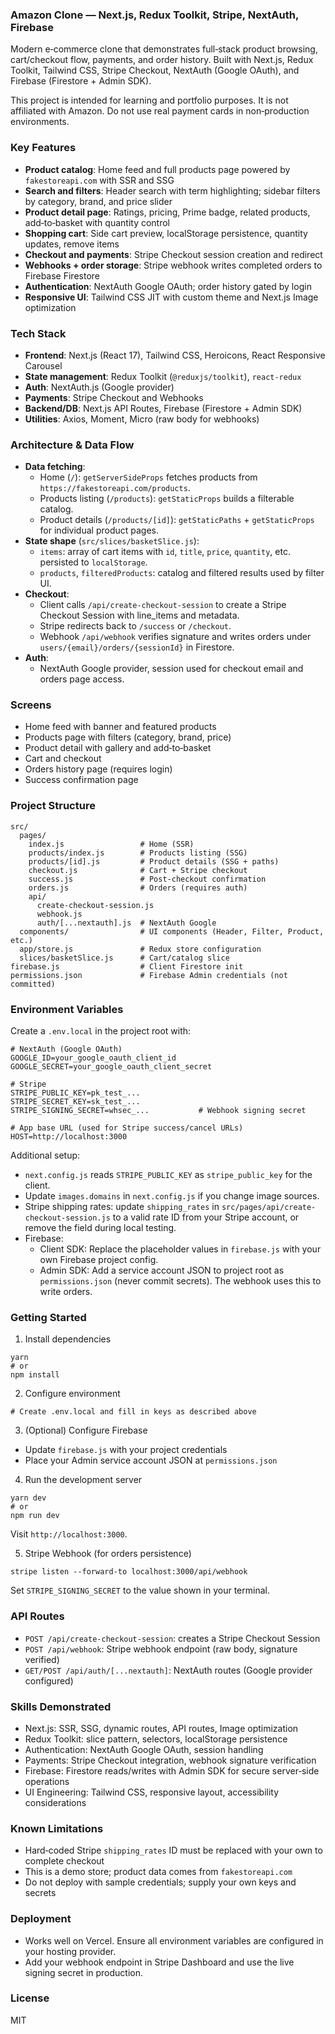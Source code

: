 ### Amazon Clone — Next.js, Redux Toolkit, Stripe, NextAuth, Firebase

Modern e‑commerce clone that demonstrates full‑stack product browsing, cart/checkout flow, payments, and order history. Built with Next.js, Redux Toolkit, Tailwind CSS, Stripe Checkout, NextAuth (Google OAuth), and Firebase (Firestore + Admin SDK).

This project is intended for learning and portfolio purposes. It is not affiliated with Amazon. Do not use real payment cards in non‑production environments.

### Key Features

- **Product catalog**: Home feed and full products page powered by `fakestoreapi.com` with SSR and SSG
- **Search and filters**: Header search with term highlighting; sidebar filters by category, brand, and price slider
- **Product detail page**: Ratings, pricing, Prime badge, related products, add‑to‑basket with quantity control
- **Shopping cart**: Side cart preview, localStorage persistence, quantity updates, remove items
- **Checkout and payments**: Stripe Checkout session creation and redirect
- **Webhooks + order storage**: Stripe webhook writes completed orders to Firebase Firestore
- **Authentication**: NextAuth Google OAuth; order history gated by login
- **Responsive UI**: Tailwind CSS JIT with custom theme and Next.js Image optimization

### Tech Stack

- **Frontend**: Next.js (React 17), Tailwind CSS, Heroicons, React Responsive Carousel
- **State management**: Redux Toolkit (`@reduxjs/toolkit`), `react-redux`
- **Auth**: NextAuth.js (Google provider)
- **Payments**: Stripe Checkout and Webhooks
- **Backend/DB**: Next.js API Routes, Firebase (Firestore + Admin SDK)
- **Utilities**: Axios, Moment, Micro (raw body for webhooks)

### Architecture & Data Flow

- **Data fetching**:
  - Home (`/`): `getServerSideProps` fetches products from `https://fakestoreapi.com/products`.
  - Products listing (`/products`): `getStaticProps` builds a filterable catalog.
  - Product details (`/products/[id]`): `getStaticPaths` + `getStaticProps` for individual product pages.
- **State shape** (`src/slices/basketSlice.js`):
  - `items`: array of cart items with `id`, `title`, `price`, `quantity`, etc. persisted to `localStorage`.
  - `products`, `filteredProducts`: catalog and filtered results used by filter UI.
- **Checkout**:
  - Client calls `/api/create-checkout-session` to create a Stripe Checkout Session with line_items and metadata.
  - Stripe redirects back to `/success` or `/checkout`.
  - Webhook `/api/webhook` verifies signature and writes orders under `users/{email}/orders/{sessionId}` in Firestore.
- **Auth**:
  - NextAuth Google provider, session used for checkout email and orders page access.

### Screens

- Home feed with banner and featured products
- Products page with filters (category, brand, price)
- Product detail with gallery and add‑to‑basket
- Cart and checkout
- Orders history page (requires login)
- Success confirmation page

### Project Structure

```
src/
  pages/
    index.js                 # Home (SSR)
    products/index.js        # Products listing (SSG)
    products/[id].js         # Product details (SSG + paths)
    checkout.js              # Cart + Stripe checkout
    success.js               # Post‑checkout confirmation
    orders.js                # Orders (requires auth)
    api/
      create-checkout-session.js
      webhook.js
      auth/[...nextauth].js  # NextAuth Google
  components/                # UI components (Header, Filter, Product, etc.)
  app/store.js               # Redux store configuration
  slices/basketSlice.js      # Cart/catalog slice
firebase.js                  # Client Firestore init
permissions.json             # Firebase Admin credentials (not committed)
```

### Environment Variables

Create a `.env.local` in the project root with:

```
# NextAuth (Google OAuth)
GOOGLE_ID=your_google_oauth_client_id
GOOGLE_SECRET=your_google_oauth_client_secret

# Stripe
STRIPE_PUBLIC_KEY=pk_test_...
STRIPE_SECRET_KEY=sk_test_...
STRIPE_SIGNING_SECRET=whsec_...           # Webhook signing secret

# App base URL (used for Stripe success/cancel URLs)
HOST=http://localhost:3000
```

Additional setup:

- `next.config.js` reads `STRIPE_PUBLIC_KEY` as `stripe_public_key` for the client.
- Update `images.domains` in `next.config.js` if you change image sources.
- Stripe shipping rates: update `shipping_rates` in `src/pages/api/create-checkout-session.js` to a valid rate ID from your Stripe account, or remove the field during local testing.
- Firebase:
  - Client SDK: Replace the placeholder values in `firebase.js` with your own Firebase project config.
  - Admin SDK: Add a service account JSON to project root as `permissions.json` (never commit secrets). The webhook uses this to write orders.

### Getting Started

1. Install dependencies

```
yarn
# or
npm install
```

2. Configure environment

```
# Create .env.local and fill in keys as described above
```

3. (Optional) Configure Firebase

- Update `firebase.js` with your project credentials
- Place your Admin service account JSON at `permissions.json`

4. Run the development server

```
yarn dev
# or
npm run dev
```

Visit `http://localhost:3000`.

5. Stripe Webhook (for orders persistence)

```
stripe listen --forward-to localhost:3000/api/webhook
```

Set `STRIPE_SIGNING_SECRET` to the value shown in your terminal.

### API Routes

- `POST /api/create-checkout-session`: creates a Stripe Checkout Session
- `POST /api/webhook`: Stripe webhook endpoint (raw body, signature verified)
- `GET/POST /api/auth/[...nextauth]`: NextAuth routes (Google provider configured)

### Skills Demonstrated

- Next.js: SSR, SSG, dynamic routes, API routes, Image optimization
- Redux Toolkit: slice pattern, selectors, localStorage persistence
- Authentication: NextAuth Google OAuth, session handling
- Payments: Stripe Checkout integration, webhook signature verification
- Firebase: Firestore reads/writes with Admin SDK for secure server‑side operations
- UI Engineering: Tailwind CSS, responsive layout, accessibility considerations

### Known Limitations

- Hard‑coded Stripe `shipping_rates` ID must be replaced with your own to complete checkout
- This is a demo store; product data comes from `fakestoreapi.com`
- Do not deploy with sample credentials; supply your own keys and secrets

### Deployment

- Works well on Vercel. Ensure all environment variables are configured in your hosting provider.
- Add your webhook endpoint in Stripe Dashboard and use the live signing secret in production.

### License

MIT

<!--
SEO/Indexing hints for portfolio and AI scrapers:
Keywords: Next.js, React, Redux Toolkit, NextAuth, Google OAuth, Stripe Checkout, Webhooks, Firebase Firestore, Firebase Admin SDK, Tailwind CSS, SSR, SSG, E‑commerce, Shopping Cart, Payments, Portfolio Project.
-->
